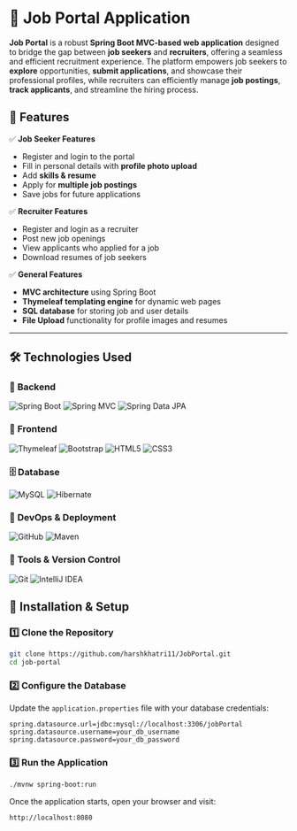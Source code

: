 # 🚀 Job Portal Application

**Job Portal** is a robust **Spring Boot MVC-based web application** designed to bridge the gap between **job seekers** and **recruiters**, offering a seamless and efficient recruitment experience. The platform empowers job seekers to **explore** opportunities, **submit applications**, and showcase their professional profiles, while recruiters can efficiently manage **job postings**, **track applicants**, and streamline the hiring process.

## 🌟 **Features**
✅ **Job Seeker Features**  
- Register and login to the portal  
- Fill in personal details with **profile photo upload**  
- Add **skills & resume**  
- Apply for **multiple job postings**  
- Save jobs for future applications  

✅ **Recruiter Features**  
- Register and login as a recruiter  
- Post new job openings  
- View applicants who applied for a job  
- Download resumes of job seekers  

✅ **General Features**  
- **MVC architecture** using Spring Boot  
- **Thymeleaf templating engine** for dynamic web pages  
- **SQL database** for storing job and user details  
- **File Upload** functionality for profile images and resumes  

---

## 🛠️ Technologies Used

### 🎯 **Backend**
![Spring Boot](https://img.shields.io/badge/Spring%20Boot-3.4.3-brightgreen?style=for-the-badge&logo=springboot)
![Spring MVC](https://img.shields.io/badge/Spring%20MVC-Architecture-blue?style=for-the-badge)
![Spring Data JPA](https://img.shields.io/badge/Spring%20Data%20JPA-ORM-orange?style=for-the-badge)

### 🎨 **Frontend**
![Thymeleaf](https://img.shields.io/badge/Thymeleaf-Template%20Engine-blue?style=for-the-badge)
![Bootstrap](https://img.shields.io/badge/Bootstrap-5.0-purple?style=for-the-badge)
![HTML5](https://img.shields.io/badge/HTML5-Markup-orange?style=for-the-badge)
![CSS3](https://img.shields.io/badge/CSS3-Styling-blue?style=for-the-badge)

### 🗄️ **Database**
![MySQL](https://img.shields.io/badge/MySQL-Database-blue?style=for-the-badge&logo=mysql&logoColor=white)
![Hibernate](https://img.shields.io/badge/Hibernate-ORM-green?style=for-the-badge)

### 🚀 **DevOps & Deployment**
![GitHub](https://img.shields.io/badge/GitHub-Code%20Hosting-black?style=for-the-badge&logo=github)
![Maven](https://img.shields.io/badge/Maven-Build%20Tool-red?style=for-the-badge&logo=apache-maven)


### 🔧 **Tools & Version Control**
![Git](https://img.shields.io/badge/Git-Version%20Control-orange?style=for-the-badge&logo=git)
![IntelliJ IDEA](https://img.shields.io/badge/IntelliJ%20IDEA-Java%20IDE-red?style=for-the-badge&logo=intellij-idea)



## 🚀 **Installation & Setup**
### **1️⃣ Clone the Repository**
```sh
git clone https://github.com/harshkhatri11/JobPortal.git
cd job-portal
```

### **2️⃣  Configure the Database**
 Update the `application.properties` file with your database   credentials:

```properties
spring.datasource.url=jdbc:mysql://localhost:3306/jobPortal
spring.datasource.username=your_db_username
spring.datasource.password=your_db_password
```

### **3️⃣ Run the Application**
```sh
./mvnw spring-boot:run
```

Once the application starts, open your browser and visit:
```sh
http://localhost:8080
```




